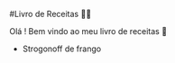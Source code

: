 #Livro de Receitas :man_cook:

Olá ! Bem vindo ao meu livro de receitas :wave:

- Strogonoff de frango
